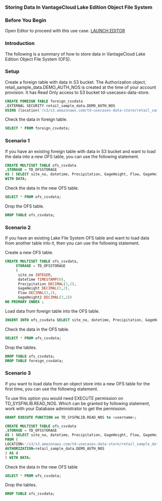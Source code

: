 ### Storing Data In VantageCloud Lake Edition Object File System

### Before You Begin

Open Editor to proceed with this use case.
[LAUNCH EDITOR](#data={"navigateTo":"editor"})


### Introduction

The following is a summary of how to store data in VantageCloud Lake Edition Object File System (OFS).


### Setup

Create a foreign table with data in S3 bucket. 
The Authorization object, retail_sample_data.DEMO_AUTH_NOS is created at the time of your account provision. It has Read Only access to S3 bucket td-usecases-data-store.
 
```sql 
CREATE FOREIGN TABLE foreign_csvdata
,EXTERNAL SECURITY retail_sample_data.DEMO_AUTH_NOS
USING (location('/s3/s3.amazonaws.com/td-usecases-data-store/retail_sample_data/CSVDATA/'));
```

Check the data in foreign table.

```sql
SELECT * FROM foreign_csvdata;
```


### Scenario 1

If you have an existing foreign table with data in S3 bucket and want to load the data into a new OFS table, you can use the following statement.

```sql 
CREATE MULTISET TABLE ofs_csvdata
,STORAGE = TD_OFSSTORAGE
AS ( SELECT site_no, datetime, Precipitation, GageHeight, Flow, GageHeight2 FROM foreign_csvdata )
WITH DATA;
```

Check the data in the new OFS table.

```sql
SELECT * FROM ofs_csvdata;
```

Drop the OFS table.

```sql
DROP TABLE ofs_csvdata;
```


### Scenario 2
 
If you have an existing Lake File System OFS table and want to load data from another table into it, then you can use the following statement.

Create a new OFS table.

```sql
CREATE MULTISET TABLE ofs_csvdata,
     STORAGE = TD_OFSSTORAGE
     (
      site_no INTEGER,
      datetime TIMESTAMP(0),
      Precipitation DECIMAL(3,2),
      GageHeight DECIMAL(3,2),
      Flow DECIMAL(3,2),
      GageHeight2 DECIMAL(3,2))
NO PRIMARY INDEX ;
```

Load data from foreign table into the OFS table.
 
```sql
INSERT INTO ofs_csvdata SELECT site_no, datetime, Precipitation, GageHeight, Flow, GageHeight2 FROM foreign_csvdata;
```

Check the data in the OFS table.

```sql
SELECT * FROM ofs_csvdata;
```

Drop the tables.

```sql
DROP TABLE ofs_csvdata;
DROP TABLE foreign_csvdata;
```

### Scenario 3
 
If you want to load data from an object store into a new OFS table for the first time, you can use the following statement.

To use this option you would need EXECUTE permission on TD_SYSFNLIB.READ_NOS. Which can be granted by following statement, work with your Database administrator to get the permission.

```sql
GRANT EXECUTE FUNCTION on TD_SYSFNLIB.READ_NOS to <username>;
```

```sql
CREATE MULTISET TABLE ofs_csvdata
,STORAGE = TD_OFSSTORAGE
AS ( SELECT site_no, datetime, Precipitation, GageHeight, Flow, GageHeight2
FROM (
LOCATION='/s3/s3.amazonaws.com/td-usecases-data-store/retail_sample_data/CSVDATA/'
AUTHORIZATION=retail_sample_data.DEMO_AUTH_NOS
) AS d
) WITH DATA;
```

Check the data in the new OFS table

```sql
SELECT * FROM ofs_csvdata;
```

Drop the tables.

```sql
DROP TABLE ofs_csvdata;
```